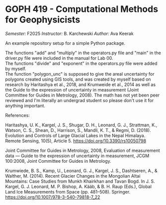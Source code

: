# GOPH 419 - Computational Methods for Geophysicists

*Semester:* F2025
*Instructor:* B. Karchewski
*Author:* Ava Keerak

An example repository setup for a simple Python package.  

The functions "add" and "multiply" in the operators.py file and "main" in the driver.py file were included in the manual for Lab 00.  
The functions "divide" and "exponent" in the operators.py file were added by myself.  
The function "polygon_unc" is supposed to give the areal uncertainty for polygons created using GIS tools, and was created by myself based on research by Haritashya et al., 2018, and Krumweide et al., 2014 as well as the Guide to the expression of uncertainty in measurement (Joint Committee for Guides in Metrology, 2008). The math has not yet been peer reviewed and I'm literally an undergrad student so please don't use it for anything important.  

References:  

Haritashya, U. K., Kargel, J. S., Shugar, D. H., Leonard, G. J., Strattman, K., Watson, C. S., Shean, D., Harrison, S., Mandli, K. T., & Regmi, D. (2018). Evolution and Controls of Large Glacial Lakes in the Nepal     Himalaya. Remote Sensing, 10(5), Article 5. https://doi.org/10.3390/rs10050798  

Joint Committee for Guides in Metrology, 2008, Evaluation of measurement data — Guide to the expression of uncertainty in measurement, JCGM 100:2008, Joint Committee for Guides in Metrology.  

Krumwiede, B. S., Kamp, U., Leonard, G. J., Kargel, J. S., Dashtseren, A., & Walther, M. (2014). Recent Glacier Changes in the Mongolian Altai Mountains: Case Studies from Munkh Khairkhan and Tavan Bogd. In J. S.       Kargel, G. J. Leonard, M. P. Bishop, A. Kääb, & B. H. Raup (Eds.), Global Land Ice Measurements from Space (pp. 481–508). Springer. https://doi.org/10.1007/978-3-540-79818-7_22  
